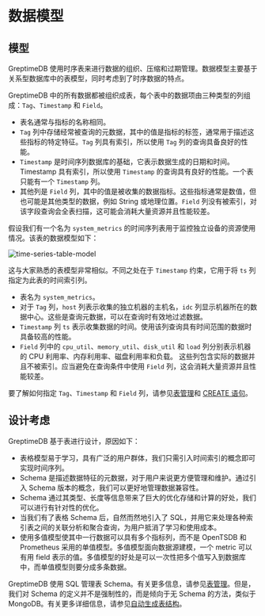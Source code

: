 # 数据模型

## 模型

GreptimeDB 使用时序表来进行数据的组织、压缩和过期管理。数据模型主要基于关系型数据库中的表模型，同时考虑到了时序数据的特点。

GreptimeDB 中的所有数据都被组织成表，每个表中的数据项由三种类型的列组成：`Tag`、`Timestamp` 和 `Field`。

- 表名通常与指标的名称相同。
- `Tag` 列中存储经常被查询的元数据，其中的值是指标的标签，通常用于描述这些指标的特定特征。`Tag` 列具有索引，所以使用 `Tag` 列的查询具备良好的性能。
- `Timestamp` 是时间序列数据库的基础，它表示数据生成的日期和时间。Timestamp 具有索引，所以使用 `Timestamp` 的查询具有良好的性能。一个表只能有一个 `Timestamp` 列。
- 其他列是 `Field` 列，其中的值是被收集的数据指标。这些指标通常是数值，但也可能是其他类型的数据，例如 String 或地理位置。`Field` 列没有被索引，对该字段查询会全表扫描，这可能会消耗大量资源并且性能较差。

假设我们有一个名为 `system_metrics` 的时间序列表用于监控独立设备的资源使用情况。该表的数据模型如下：

![time-series-table-model](/time-series-table-model.png)

这与大家熟悉的表模型非常相似。不同之处在于 `Timestamp` 约束，它用于将 `ts` 列指定为此表的时间索引列。

- 表名为 `system_metrics`。
- 对于 `Tag` 列，`host` 列表示收集的独立机器的主机名，`idc` 列显示机器所在的数据中心。这些是查询元数据，可以在查询时有效地过滤数据。
- `Timestamp` 列 `ts` 表示收集数据的时间。使用该列查询具有时间范围的数据时具备较高的性能。
- `Field` 列中的 `cpu_util`、`memory_util`、`disk_util` 和 `load` 列分别表示机器的 CPU 利用率、内存利用率、磁盘利用率和负载。
  这些列包含实际的数据并且不被索引。应当避免在查询条件中使用 `Field` 列，这会消耗大量资源并且性能较差。

要了解如何指定 `Tag`、`Timestamp` 和 `Field` 列，请参见[表管理](../table-management.md#create-table)和 [CREATE 语句](/v0.3/reference/sql/create.md)。

## 设计考虑

GreptimeDB 基于表进行设计，原因如下：

- 表格模型易于学习，具有广泛的用户群体，我们只需引入时间索引的概念即可实现时间序列。
- Schema 是描述数据特征的元数据，对于用户来说更方便管理和维护。通过引入 Schema 版本的概念，我们可以更好地管理数据兼容性。
- Schema 通过其类型、长度等信息带来了巨大的优化存储和计算的好处，我们可以进行有针对性的优化。
- 当我们有了表格 Schema 后，自然而然地引入了 SQL，并用它来处理各种索引表之间的关联分析和聚合查询，为用户抵消了学习和使用成本。
- 使用多值模型使其中一行数据可以具有多个指标列，而不是 OpenTSDB 和 Prometheus 采用的单值模型。多值模型面向数据源建模，一个 metric 可以有用 field 表示的值。多值模型的好处是可以一次性把多个值写入到数据库中，而单值模型则要分成多条数据。

GreptimeDB 使用 SQL 管理表 Schema。有关更多信息，请参见[表管理](../table-management.md)。但是，我们对 Schema 的定义并不是强制性的，而是倾向于无 Schema 的方法，类似于 MongoDB。有关更多详细信息，请参见[自动生成表结构](../write-data/overview.md#automatic-schema-generation)。
